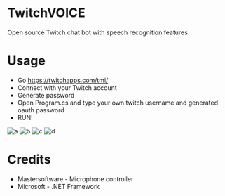 # TwitchVOICE
Open source Twitch chat bot with speech recognition features

# Usage
- Go https://twitchapps.com/tmi/
- Connect with your Twitch account
- Generate password
- Open Program.cs and type your own twitch username and generated oauth password
- RUN!

![a](https://user-images.githubusercontent.com/5039536/33247586-db2a66b4-d327-11e7-920b-0104f014967e.PNG)
![b](https://user-images.githubusercontent.com/5039536/33247587-db4c5094-d327-11e7-8418-88772cd1bdd7.PNG)
![c](https://user-images.githubusercontent.com/5039536/33247588-db6d0492-d327-11e7-8a17-31770d2a9f85.PNG)
![d](https://user-images.githubusercontent.com/5039536/33247590-db8e95a8-d327-11e7-8a0a-7831b5d4b593.PNG)

# Credits
- Mastersoftware - Microphone controller
- Microsoft - .NET Framework

